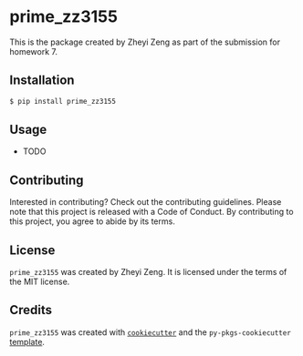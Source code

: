 # prime_zz3155

This is the package created by Zheyi Zeng as part of the submission for homework 7.

## Installation

```bash
$ pip install prime_zz3155
```

## Usage

- TODO

## Contributing

Interested in contributing? Check out the contributing guidelines. Please note that this project is released with a Code of Conduct. By contributing to this project, you agree to abide by its terms.

## License

`prime_zz3155` was created by Zheyi Zeng. It is licensed under the terms of the MIT license.

## Credits

`prime_zz3155` was created with [`cookiecutter`](https://cookiecutter.readthedocs.io/en/latest/) and the `py-pkgs-cookiecutter` [template](https://github.com/py-pkgs/py-pkgs-cookiecutter).
